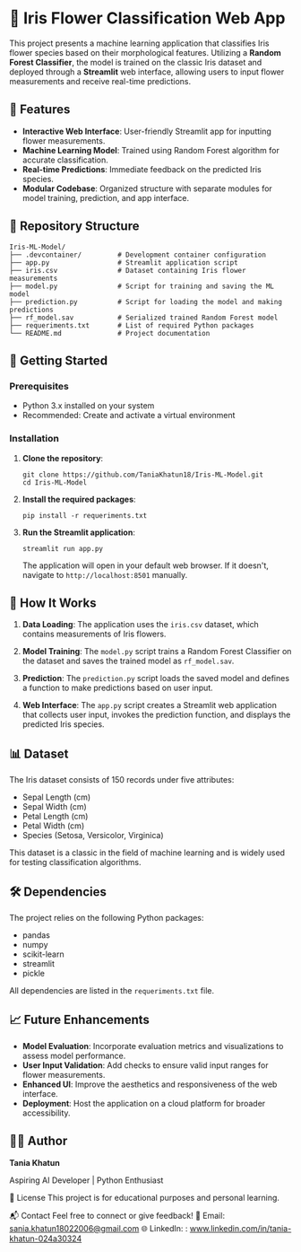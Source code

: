 # 🌸 Iris Flower Classification Web App

This project presents a machine learning application that classifies Iris flower species based on their morphological features. Utilizing a **Random Forest Classifier**, the model is trained on the classic Iris dataset and deployed through a **Streamlit** web interface, allowing users to input flower measurements and receive real-time predictions.

## 📌 Features

* **Interactive Web Interface**: User-friendly Streamlit app for inputting flower measurements.
* **Machine Learning Model**: Trained using Random Forest algorithm for accurate classification.
* **Real-time Predictions**: Immediate feedback on the predicted Iris species.
* **Modular Codebase**: Organized structure with separate modules for model training, prediction, and app interface.

## 📁 Repository Structure

```
Iris-ML-Model/
├── .devcontainer/         # Development container configuration
├── app.py                 # Streamlit application script
├── iris.csv               # Dataset containing Iris flower measurements
├── model.py               # Script for training and saving the ML model
├── prediction.py          # Script for loading the model and making predictions
├── rf_model.sav           # Serialized trained Random Forest model
├── requeriments.txt       # List of required Python packages
└── README.md              # Project documentation
```

## 🚀 Getting Started

### Prerequisites

* Python 3.x installed on your system
* Recommended: Create and activate a virtual environment

### Installation

1. **Clone the repository**:

   ```
   git clone https://github.com/TaniaKhatun18/Iris-ML-Model.git
   cd Iris-ML-Model
   ```

2. **Install the required packages**:

   ```
   pip install -r requeriments.txt
   ```

3. **Run the Streamlit application**:
     ```
   streamlit run app.py
     ```
   The application will open in your default web browser. If it doesn't, navigate to `http://localhost:8501` manually.

## 🧠 How It Works

1. **Data Loading**: The application uses the `iris.csv` dataset, which contains measurements of Iris flowers.

2. **Model Training**: The `model.py` script trains a Random Forest Classifier on the dataset and saves the trained model as `rf_model.sav`.

3. **Prediction**: The `prediction.py` script loads the saved model and defines a function to make predictions based on user input.

4. **Web Interface**: The `app.py` script creates a Streamlit web application that collects user input, invokes the prediction function, and displays the predicted Iris species.

## 📊 Dataset

The Iris dataset consists of 150 records under five attributes:

* Sepal Length (cm)
* Sepal Width (cm)
* Petal Length (cm)
* Petal Width (cm)
* Species (Setosa, Versicolor, Virginica)

This dataset is a classic in the field of machine learning and is widely used for testing classification algorithms.

## 🛠️ Dependencies

The project relies on the following Python packages:

* pandas
* numpy
* scikit-learn
* streamlit
* pickle

All dependencies are listed in the `requeriments.txt` file.

## 📈 Future Enhancements

* **Model Evaluation**: Incorporate evaluation metrics and visualizations to assess model performance.
* **User Input Validation**: Add checks to ensure valid input ranges for flower measurements.
* **Enhanced UI**: Improve the aesthetics and responsiveness of the web interface.
* **Deployment**: Host the application on a cloud platform for broader accessibility.

## 👩‍💻 Author

**Tania Khatun**

Aspiring AI Developer | Python Enthusiast

📄 License
This project is for educational purposes and personal learning.

📬 Contact
Feel free to connect or give feedback!
📧 Email: sania.khatun18022006@gmail.com
🌐 LinkedIn: : www.linkedin.com/in/tania-khatun-024a30324




